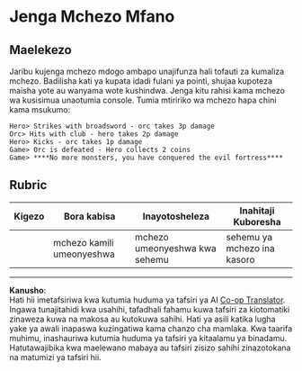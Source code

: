 <!--
CO_OP_TRANSLATOR_METADATA:
{
  "original_hash": "24201cf428c7edba1ccec2a78a0dd8f8",
  "translation_date": "2025-08-28T04:01:28+00:00",
  "source_file": "6-space-game/6-end-condition/assignment.md",
  "language_code": "sw"
}
-->
# Jenga Mchezo Mfano

## Maelekezo

Jaribu kujenga mchezo mdogo ambapo unajifunza hali tofauti za kumaliza mchezo. Badilisha kati ya kupata idadi fulani ya pointi, shujaa kupoteza maisha yote au wanyama wote kushindwa. Jenga kitu rahisi kama mchezo wa kusisimua unaotumia console. Tumia mtiririko wa mchezo hapa chini kama msukumo:

```
Hero> Strikes with broadsword - orc takes 3p damage
Orc> Hits with club - hero takes 2p damage
Hero> Kicks - orc takes 1p damage
Game> Orc is defeated - Hero collects 2 coins
Game> ****No more monsters, you have conquered the evil fortress****
```

## Rubric

| Kigezo   | Bora kabisa            | Inayotosheleza             | Inahitaji Kuboresha         |
| -------- | ---------------------- | -------------------------- | -------------------------- |
|          | mchezo kamili umeonyeshwa | mchezo umeonyeshwa kwa sehemu | sehemu ya mchezo ina kasoro |

---

**Kanusho**:  
Hati hii imetafsiriwa kwa kutumia huduma ya tafsiri ya AI [Co-op Translator](https://github.com/Azure/co-op-translator). Ingawa tunajitahidi kwa usahihi, tafadhali fahamu kuwa tafsiri za kiotomatiki zinaweza kuwa na makosa au kutokuwa sahihi. Hati ya asili katika lugha yake ya awali inapaswa kuzingatiwa kama chanzo cha mamlaka. Kwa taarifa muhimu, inashauriwa kutumia huduma ya tafsiri ya kitaalamu ya binadamu. Hatutawajibika kwa maelewano mabaya au tafsiri zisizo sahihi zinazotokana na matumizi ya tafsiri hii.